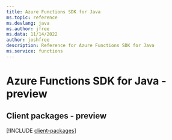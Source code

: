```yaml
---
title: Azure Functions SDK for Java
ms.topic: reference
ms.devlang: java
ms.author: jfree
ms.data: 11/14/2022
author: joshfree
description: Reference for Azure Functions SDK for Java
ms.service: functions
---
```

# Azure Functions SDK for Java - preview

## Client packages - preview
[!INCLUDE [client-packages](functions-client-index.md)]